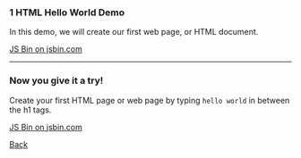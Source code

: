 ### 1 HTML Hello World Demo

In this demo, we will create our first web page, or HTML document.

<a class="jsbin-embed" href="http://jsbin.com/zotewu/1/embed?html,output">JS Bin on jsbin.com</a><script src="http://static.jsbin.com/js/embed.min.js?3.36.9"></script>

---

### Now you give it a try!

Create your first HTML page or web page by typing `hello world` in between the h1 tags.

<a class="jsbin-embed" href="http://jsbin.com/zotewu/2/embed?html,output">JS Bin on jsbin.com</a>

[Back](/1-hello-world/)
